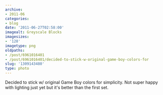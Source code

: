 ```yaml
---
archive:
- 2011-06
categories:
- blog
date: '2011-06-27T02:58:00'
imagealt: Greyscale Blocks
imagesizes:
- '128'
imagetype: png
oldpaths:
- /post/6961016401
- /post/6961016401/decided-to-stick-w-original-game-boy-colors-for
slug: '1309143480'
type: photo
---
```


Decided to stick w/ original Game Boy colors for simplicity.  Not super
happy with lighting just yet but it's better than the first set.

